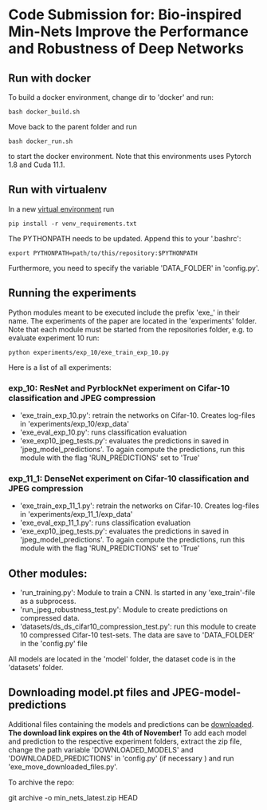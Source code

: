 # Code Submission for: Bio-inspired Min-Nets Improve the Performance and Robustness of Deep Networks

## Run with docker

To build a docker environment, change dir to 'docker' and run:
```
bash docker_build.sh
```
Move back to the parent folder and run
```
bash docker_run.sh
```
to start the docker environment. Note that this environments uses Pytorch 1.8 and Cuda 11.1.

## Run with virtualenv

In a new [virtual environment](https://packaging.python.org/guides/installing-using-pip-and-virtual-environments/) run
```
pip install -r venv_requirements.txt
```

The PYTHONPATH needs to be updated. Append this to your '.bashrc':
```
export PYTHONPATH=path/to/this/repository:$PYTHONPATH
```

Furthermore, you need to specify the variable 'DATA_FOLDER' in 'config.py'.

## Running the experiments

Python modules meant to be executed include the prefix 'exe_' in their name. The experiments of the paper are located in the 'experiments' folder. Note that each module must be started from the repositories folder, e.g. to evaluate experiment 10 run:

```
python experiments/exp_10/exe_train_exp_10.py
```

Here is a list of all experiments:

### exp_10: ResNet and PyrblockNet experiment on Cifar-10 classification and JPEG compression

* 'exe_train_exp_10.py': retrain the networks on Cifar-10. Creates log-files in 'experiments/exp_10/exp_data'
* 'exe_eval_exp_10.py': runs classification evaluation
* 'exe_exp10_jpeg_tests.py': evaluates the predictions in saved in 'jpeg_model_predictions'. To again compute the predictions, run this module with the flag 'RUN_PREDICTIONS' set to 'True'

### exp_11_1: DenseNet experiment on Cifar-10 classification and JPEG compression

* 'exe_train_exp_11_1.py': retrain the networks on Cifar-10. Creates log-files in 'experiments/exp_11_1/exp_data'
* 'exe_eval_exp_11_1.py': runs classification evaluation
* 'exe_exp10_jpeg_tests.py': evaluates the predictions in saved in 'jpeg_model_predictions'. To again compute the predictions, run this module with the flag 'RUN_PREDICTIONS' set to 'True'

## Other modules:

* 'run_training.py': Module to train a CNN. Is started in any 'exe_train'-file as a subprocess.
* 'run_jpeg_robustness_test.py': Module to create predictions on compressed data.
* 'datasets/ds_ds_cifar10_compression_test.py': run this module to create 10 compressed Cifar-10 test-sets. The data are save to 'DATA_FOLDER' in the 'config.py' file

All models are located in the 'model' folder, the dataset code is in the 'datasets' folder.

## Downloading model.pt files and JPEG-model-predictions

Additional files containing the models and predictions can be [downloaded](https://ufile.io/f/abms2). **The download link expires on the 4th of November!** 
To add each model and prediction to the respective experiment folders, extract the zip file, change the path variable 'DOWNLOADED_MODELS' and 'DOWNLOADED_PREDICTIONS' in 'config.py' (if necessary ) and run 'exe_move_downloaded_files.py'.



To archive the repo:

git archive -o min_nets_latest.zip HEAD